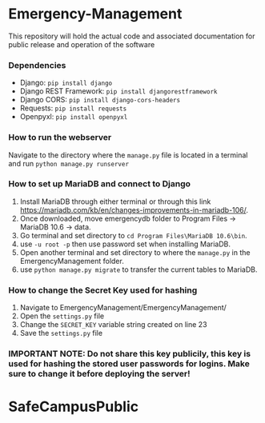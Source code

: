 # Emergency-Management

This repository will hold the actual code and associated documentation for public release and operation of the software

### Dependencies
- Django: `pip install django`
- Django REST Framework: `pip install djangorestframework`
- Django CORS: `pip install django-cors-headers`
- Requests: `pip install requests`
- Openpyxl: `pip install openpyxl`

### How to run the webserver
Navigate to the directory where the `manage.py` file is located in a terminal and run `python manage.py runserver`

### How to set up MariaDB and connect to Django
1. Install MariaDB through either terminal or through this link https://mariadb.com/kb/en/changes-improvements-in-mariadb-106/.
2. Once downloaded, move emergencydb folder to Program Files -> MariaDB 10.6 -> data.
3. Go terminal and set directory to `cd Program Files\MariaDB 10.6\bin`.
4. use `-u root -p` then use password set when installing MariaDB.
5. Open another terminal and set directory to where the `manage.py` in the EmergencyManagement folder.
6. use `python manage.py migrate` to transfer the current tables to MariaDB.

### How to change the Secret Key used for hashing
1. Navigate to EmergencyManagement/EmergencyManagement/
2. Open the `settings.py` file
3. Change the `SECRET_KEY` variable string created on line 23
4. Save the `settings.py` file
### IMPORTANT NOTE: Do not share this key publicily, this key is used for hashing the stored user passwords for logins. Make sure to change it before deploying the server!
# SafeCampusPublic
